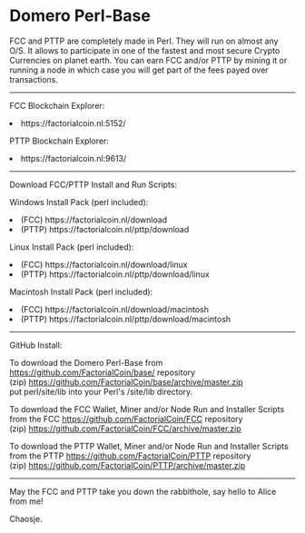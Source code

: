 # Domero Perl-Base

FCC and PTTP are completely made in Perl. They will run on almost any O/S.
It allows to participate in one of the fastest and most secure Crypto Currencies on planet earth.
You can earn FCC and/or PTTP by mining it or running a node in which case you will get part of the fees payed over transactions.

<hr>
<p>FCC Blockchain Explorer:<br><li>https://factorialcoin.nl:5152/</li></p>
<p>PTTP Blockchain Explorer:<br><li>https://factorialcoin.nl:9613/</li></p>

<hr>
<p>Download FCC/PTTP Install and Run Scripts:</p>

<p>Windows Install Pack (perl included):
<li>(FCC) https://factorialcoin.nl/download</li>
<li>(PTTP) https://factorialcoin.nl/pttp/download</li>
</p>
<p>Linux Install Pack (perl included):
<li>(FCC) https://factorialcoin.nl/download/linux</li>
<li>(PTTP) https://factorialcoin.nl/pttp/download/linux</li>
</p>
<p>Macintosh Install Pack (perl included):
<li>(FCC) https://factorialcoin.nl/download/macintosh</li>
<li>(PTTP) https://factorialcoin.nl/pttp/download/macintosh</li>
</p>
<hr>
<p>GitHub Install:</p>

To download the Domero Perl-Base from https://github.com/FactorialCoin/base/ repository 
<br>(zip) https://github.com/FactorialCoin/base/archive/master.zip 
<br>put perl/site/lib into your Perl's /site/lib directory.

To download the FCC Wallet, Miner and/or Node Run and Installer Scripts from
the FCC https://github.com/FactorialCoin/FCC repository
<br>(zip) https://github.com/FactorialCoin/FCC/archive/master.zip 

To download the PTTP Wallet, Miner and/or Node Run and Installer Scripts from
the PTTP https://github.com/FactorialCoin/PTTP repository
<br>(zip) https://github.com/FactorialCoin/PTTP/archive/master.zip 

<hr>

May the FCC and PTTP take you down the rabbithole, say hello to Alice from me!

Chaosje.
